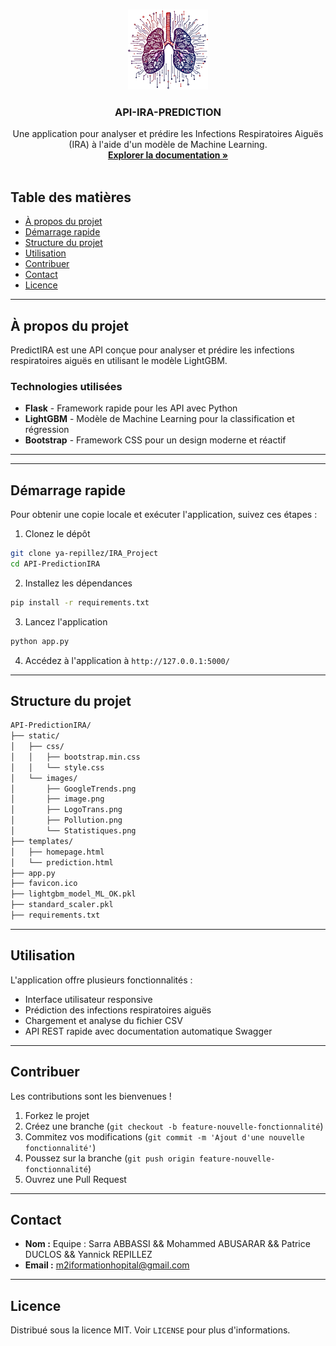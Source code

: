 <!-- PROJECT LOGO -->
<br />
<p align="center">
  <a href="https://github.com/ya-repillez/IRA_Project">
    <img src="static/images/LogoTrans.png" alt="Logo" width="128" height="128">
  </a>
  
  <h3 align="center">API-IRA-PREDICTION</h3>

  <p align="center">
    Une application pour analyser et prédire les Infections Respiratoires Aiguës (IRA) à l'aide d'un modèle de Machine Learning.
    <br />
    <a href="https://github.com/ya-repillez/IRA_Project"><strong>Explorer la documentation »</strong></a>
    <br />
    <br />
  </p>
</p>

<!-- TABLE OF CONTENTS -->
## Table des matières

- [À propos du projet](#a-propos-du-projet)
- [Démarrage rapide](#démarrage-rapide)
- [Structure du projet](#structure-du-projet)
- [Utilisation](#utilisation)
- [Contribuer](#contribuer)
- [Contact](#contact)
- [Licence](#licence)

---

##  À propos du projet

PredictIRA est une API conçue pour analyser et prédire les infections respiratoires aiguës en utilisant le modèle LightGBM. 

###  Technologies utilisées


- **Flask** - Framework rapide pour les API avec Python
- **LightGBM** - Modèle de Machine Learning pour la classification et régression
- **Bootstrap** - Framework CSS pour un design moderne et réactif

---
---

##  Démarrage rapide

Pour obtenir une copie locale et exécuter l'application, suivez ces étapes :

1. Clonez le dépôt
```bash
git clone ya-repillez/IRA_Project
cd API-PredictionIRA
```
2. Installez les dépendances
```bash
pip install -r requirements.txt
```
3. Lancez l'application
```bash
python app.py
```
4. Accédez à l'application à `http://127.0.0.1:5000/`

---

##  Structure du projet

```bash
API-PredictionIRA/
├── static/
│   ├── css/
│   │   ├── bootstrap.min.css
│   │   └── style.css
│   └── images/
│       ├── GoogleTrends.png
│       ├── image.png
│       ├── LogoTrans.png
│       ├── Pollution.png
│       └── Statistiques.png
├── templates/
│   ├── homepage.html
│   └── prediction.html
├── app.py
├── favicon.ico
├── lightgbm_model_ML_OK.pkl
├── standard_scaler.pkl
├── requirements.txt
```

---

##  Utilisation

L'application offre plusieurs fonctionnalités :
- Interface utilisateur responsive
- Prédiction des infections respiratoires aiguës
- Chargement et analyse du fichier CSV
- API REST rapide avec documentation automatique Swagger

---

##  Contribuer

Les contributions sont les bienvenues !
1. Forkez le projet
2. Créez une branche (`git checkout -b feature-nouvelle-fonctionnalité`)
3. Commitez vos modifications (`git commit -m 'Ajout d'une nouvelle fonctionnalité'`)
4. Poussez sur la branche (`git push origin feature-nouvelle-fonctionnalité`)
5. Ouvrez une Pull Request

---

##  Contact

- **Nom :** Equipe : Sarra ABBASSI​ && Mohammed ABUSARAR​ && Patrice DUCLOS​ && Yannick REPILLEZ​
- **Email :** m2iformationhopital@gmail.com

---

##  Licence

Distribué sous la licence MIT. Voir `LICENSE` pour plus d'informations.
